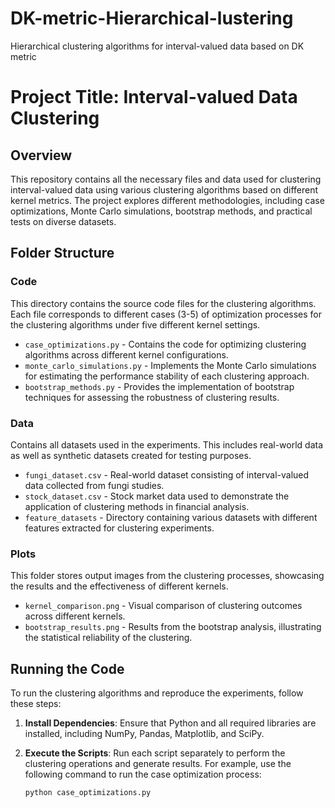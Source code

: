 # DK-metric-Hierarchical-lustering
Hierarchical clustering algorithms for interval-valued data based on DK metric
# Project Title: Interval-valued Data Clustering

## Overview
This repository contains all the necessary files and data used for clustering interval-valued data using various clustering algorithms based on different kernel metrics. The project explores different methodologies, including case optimizations, Monte Carlo simulations, bootstrap methods, and practical tests on diverse datasets.

## Folder Structure

### Code
This directory contains the source code files for the clustering algorithms. Each file corresponds to different cases (3-5) of optimization processes for the clustering algorithms under five different kernel settings.

- `case_optimizations.py` - Contains the code for optimizing clustering algorithms across different kernel configurations.
- `monte_carlo_simulations.py` - Implements the Monte Carlo simulations for estimating the performance stability of each clustering approach.
- `bootstrap_methods.py` - Provides the implementation of bootstrap techniques for assessing the robustness of clustering results.

### Data
Contains all datasets used in the experiments. This includes real-world data as well as synthetic datasets created for testing purposes.

- `fungi_dataset.csv` - Real-world dataset consisting of interval-valued data collected from fungi studies.
- `stock_dataset.csv` - Stock market data used to demonstrate the application of clustering methods in financial analysis.
- `feature_datasets` - Directory containing various datasets with different features extracted for clustering experiments.

### Plots
This folder stores output images from the clustering processes, showcasing the results and the effectiveness of different kernels.

- `kernel_comparison.png` - Visual comparison of clustering outcomes across different kernels.
- `bootstrap_results.png` - Results from the bootstrap analysis, illustrating the statistical reliability of the clustering.

## Running the Code

To run the clustering algorithms and reproduce the experiments, follow these steps:

1. **Install Dependencies**:
   Ensure that Python and all required libraries are installed, including NumPy, Pandas, Matplotlib, and SciPy.

2. **Execute the Scripts**:
   Run each script separately to perform the clustering operations and generate results. For example, use the following command to run the case optimization process:
   ```bash
   python case_optimizations.py
